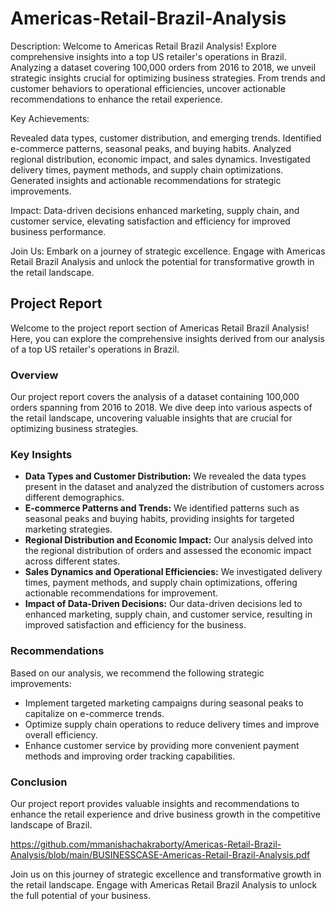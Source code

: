 # Americas-Retail-Brazil-Analysis

Description:
Welcome to Americas Retail Brazil Analysis! Explore comprehensive insights into a top US retailer's operations in Brazil. Analyzing a dataset covering 100,000 orders from 2016 to 2018, we unveil strategic insights crucial for optimizing business strategies. From trends and customer behaviors to operational efficiencies, uncover actionable recommendations to enhance the retail experience.

Key Achievements:

Revealed data types, customer distribution, and emerging trends.
Identified e-commerce patterns, seasonal peaks, and buying habits.
Analyzed regional distribution, economic impact, and sales dynamics.
Investigated delivery times, payment methods, and supply chain optimizations.
Generated insights and actionable recommendations for strategic improvements.

Impact:
Data-driven decisions enhanced marketing, supply chain, and customer service, elevating satisfaction and efficiency for improved business performance.

Join Us:
Embark on a journey of strategic excellence. Engage with Americas Retail Brazil Analysis and unlock the potential for transformative growth in the retail landscape.

## Project Report

Welcome to the project report section of Americas Retail Brazil Analysis! Here, you can explore the comprehensive insights derived from our analysis of a top US retailer's operations in Brazil.

### Overview

Our project report covers the analysis of a dataset containing 100,000 orders spanning from 2016 to 2018. We dive deep into various aspects of the retail landscape, uncovering valuable insights that are crucial for optimizing business strategies.

### Key Insights

- **Data Types and Customer Distribution:** We revealed the data types present in the dataset and analyzed the distribution of customers across different demographics.
- **E-commerce Patterns and Trends:** We identified patterns such as seasonal peaks and buying habits, providing insights for targeted marketing strategies.
- **Regional Distribution and Economic Impact:** Our analysis delved into the regional distribution of orders and assessed the economic impact across different states.
- **Sales Dynamics and Operational Efficiencies:** We investigated delivery times, payment methods, and supply chain optimizations, offering actionable recommendations for improvement.
- **Impact of Data-Driven Decisions:** Our data-driven decisions led to enhanced marketing, supply chain, and customer service, resulting in improved satisfaction and efficiency for the business.

### Recommendations

Based on our analysis, we recommend the following strategic improvements:
- Implement targeted marketing campaigns during seasonal peaks to capitalize on e-commerce trends.
- Optimize supply chain operations to reduce delivery times and improve overall efficiency.
- Enhance customer service by providing more convenient payment methods and improving order tracking capabilities.

### Conclusion

Our project report provides valuable insights and recommendations to enhance the retail experience and drive business growth in the competitive landscape of Brazil.

https://github.com/mmanishachakraborty/Americas-Retail-Brazil-Analysis/blob/main/BUSINESSCASE-Americas-Retail-Brazil-Analysis.pdf

Join us on this journey of strategic excellence and transformative growth in the retail landscape. Engage with Americas Retail Brazil Analysis to unlock the full potential of your business.



